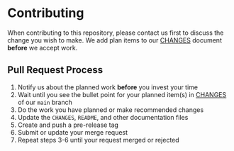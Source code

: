 # Contributing
When contributing to this repository, please contact us first to discuss the
change you wish to make. We add plan items to our [CHANGES][chge] document
**before** we accept work.

## Pull Request Process
1. Notify us about the planned work **before** you invest your time
2. Wait until you see the bullet point for your planned item(s) in
   [CHANGES][chge] of our `main` branch
3. Do the work you have planned or make recommended changes
4. Update the `CHANGES`, `README`, and other documentation files
5. Create and push a pre-release tag
6. Submit or update your merge request
7. Repeat steps 3-6 until your request merged or rejected

[chge]: ./CHANGES.md
